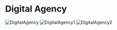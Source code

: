 # Digital Agency
![DigitalAgency](https://user-images.githubusercontent.com/74598067/150019027-5602e186-3b31-4cc8-b2b1-ff7a0f5f96b0.PNG)
![DigitalAgency1](https://user-images.githubusercontent.com/74598067/150019068-c65a7ec2-f664-482f-a46d-86ae562e420a.PNG)
![DigitalAgency2](https://user-images.githubusercontent.com/74598067/150019094-efcd0aa1-7f75-4a0b-8306-0f9902ef7d27.PNG)
